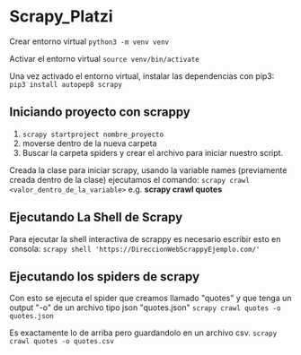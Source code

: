 # Scrapy_Platzi


Crear entorno virtual `python3 -m venv venv` 

Activar el entorno virtual `source venv/bin/activate` 

Una vez activado el entorno virtual, instalar las dependencias con pip3:
`pip3 install autopep8 scrapy` 


## Iniciando proyecto con scrappy

1. `scrapy startproject nombre_proyecto`
2. moverse dentro de la nueva carpeta
3. Buscar la carpeta spiders y crear el archivo para iniciar nuestro script. 

Creada la clase para iniciar scrapy, usando la variable names (previamente creada dentro de la clase)
ejecutamos el comando: `scrapy crawl <valor_dentro_de_la_variable>` e.g. __scrapy crawl quotes__


## Ejecutando La Shell de Scrapy

Para ejecutar la shell interactiva de scrappy es necesario escribir esto en consola: 
`scrapy shell 'https://DireccionWebScrappyEjemplo.com/'`

## Ejecutando los spiders de scrapy

Con esto se ejecuta el spider que creamos llamado "quotes" y que tenga un output "-o" de un archivo tipo json "quotes.json"
`scrapy crawl quotes -o quotes.json`

Es exactamente lo de arriba pero guardandolo en un archivo csv.
`scrapy crawl quotes -o quotes.csv`